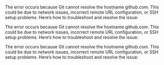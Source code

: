 The error occurs because Git cannot resolve the hostname github.com. This could be due to network issues, incorrect remote URL configuration, or SSH setup problems. Here’s how to troubleshoot and resolve the issue:

The error occurs because Git cannot resolve the hostname github.com. This could be due to network issues, incorrect remote URL configuration, or SSH setup problems. Here’s how to troubleshoot and resolve the issue:

The error occurs because Git cannot resolve the hostname github.com. This could be due to network issues, incorrect remote URL configuration, or SSH setup problems. Here’s how to troubleshoot and resolve the issue:
